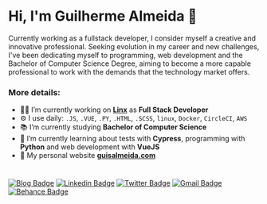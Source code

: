 # Hi, I'm Guilherme Almeida 🧔
Currently working as a fullstack developer, I consider myself a creative and innovative professional.
Seeking evolution in my career and new challenges, I've been dedicating myself to programming, web development and the Bachelor of Computer Science Degree, aiming to become a more capable professional to work with the demands that the technology market offers.  
### **More details:**

- :man_technologist: I’m currently working on **[Linx](https://github.com/chaordic)** as **Full Stack Developer**
- ⚙️ I use daily: `.JS`, `.VUE`, `.PY`, `.HTML`, `.SCSS`, `linux`, `Docker`, `CircleCI`, `AWS`
- :books: I’m currently studying **Bachelor of Computer Science**
- 🌱 I’m currently learning about tests with **Cypress**, programming with **Python** and web development with **VueJS**
- 🤖 My personal website **[guisalmeida.com](https://www.guisalmeida.com)**

#
[![Blog Badge](https://img.shields.io/badge/Blog-guisalmeida.com-black)](https://guisalmeida.com/blog)
[![Linkedin Badge](https://img.shields.io/badge/-LinkedIn-blue?logo=Linkedin&logoColor=white&link=https://www.linkedin.com/in/guisalmeida/)](https://www.linkedin.com/in/guisalmeida/)
[![Twitter Badge](https://img.shields.io/badge/-Twitter-1ca0f1?labelColor=1ca0f1&logo=twitter&logoColor=white&link=https://twitter.com/GuiSAlmeida87)](https://twitter.com/GuiSAlmeida87)
[![Gmail Badge](https://img.shields.io/badge/-Gmail-c14438?logo=Gmail&logoColor=white&link=mailto:guisalmeida.dev@gmail.com)](mailto:guisalmeida.dev@gmail.com)
[![Behance Badge](https://img.shields.io/badge/-Behance-blue?logo=behance&logoColor=white&link=https://www.behance.net/guisalmeida)](https://www.behance.net/guisalmeida)


<!--
**GuiSAlmeida/GuiSAlmeida** is a ✨ _special_ ✨ repository because its `README.md` (this file) appears on your GitHub profile.

Here are some ideas to get you started:

- 🔭 I’m currently working on ...
- 🌱 I’m currently learning ...
- 👯 I’m looking to collaborate on ...
- 🤔 I’m looking for help with ...
- 💬 Ask me about ...
- 📫 How to reach me: ...
- 😄 Pronouns: ...
- ⚡ Fun fact: ...
-->

